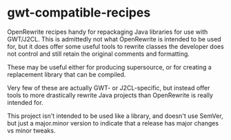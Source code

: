 # gwt-compatible-recipes

OpenRewrite recipes handy for repackaging Java libraries for use with GWT/J2CL. This is admittedly not what
OpenRewrite is intended to be used for, but it does offer some useful tools to rewrite classes the developer
does not control and still retain the original comments and formatting.

These may be useful either for producing supersource, or for creating a replacement library that can be compiled.

Very few of these are actually GWT- or J2CL-specific, but instead offer tools to more drastically rewrite Java
projects than OpenRewrite is really intended for.

This project isn't intended to be used like a library, and doesn't use SemVer, but just a major.minor version
to indicate that a release has major changes vs minor tweaks.
